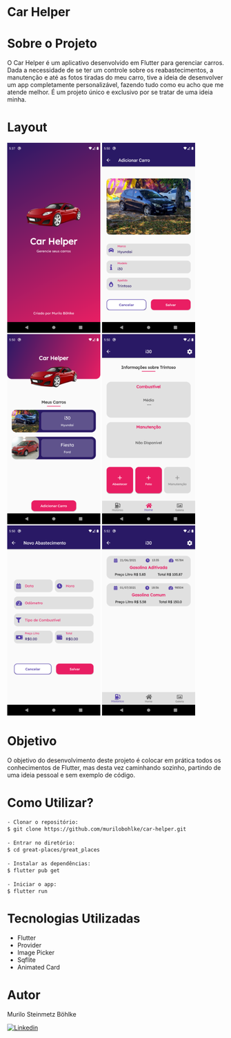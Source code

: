# Car Helper

# Sobre o Projeto
O Car Helper é um aplicativo desenvolvido em Flutter para gerenciar carros. Dada a necessidade de se ter um controle sobre os reabastecimentos, a manutenção e até as fotos tiradas do meu carro, tive a ideia de desenvolver um app completamente personalizável, fazendo tudo como eu acho que me atende melhor. É um projeto único e exclusivo por se tratar de uma ideia minha.

# Layout

<img src="images/img1.png" width="216" height="440"> <img src="images/img2.png" width="216" height="440"> <img src="images/img3.png" width="216" height="440"> <img src="images/img4.png" width="216" height="440"> <img src="images/img5.png" width="216" height="440"> <img src="images/img6.png" width="216" height="440"> 


# Objetivo

O objetivo do desenvolvimento deste projeto é colocar em prática todos os conhecimentos de Flutter, mas desta vez caminhando sozinho, partindo de uma ideia pessoal e sem exemplo de código.

# Como Utilizar?

~~~
- Clonar o repositório:
$ git clone https://github.com/murilobohlke/car-helper.git

- Entrar no diretório:
$ cd great-places/great_places

- Instalar as dependências:
$ flutter pub get

- Iniciar o app: 
$ flutter run
~~~

# Tecnologias Utilizadas
- Flutter
- Provider
- Image Picker
- Sqflite
- Animated Card

# Autor
Murilo Steinmetz Böhlke

[![Linkedin](https://img.shields.io/badge/-LinkedIn-blue?style=flat&logo=Linkedin&logoColor=white)](https://www.linkedin.com/in/murilobohlke/)
